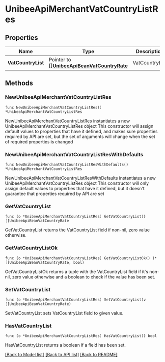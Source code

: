 # UnibeeApiMerchantVatCountryListRes

## Properties

Name | Type | Description | Notes
------------ | ------------- | ------------- | -------------
**VatCountryList** | Pointer to [**[]UnibeeApiBeanVatCountryRate**](UnibeeApiBeanVatCountryRate.md) | VatCountryList | [optional] 

## Methods

### NewUnibeeApiMerchantVatCountryListRes

`func NewUnibeeApiMerchantVatCountryListRes() *UnibeeApiMerchantVatCountryListRes`

NewUnibeeApiMerchantVatCountryListRes instantiates a new UnibeeApiMerchantVatCountryListRes object
This constructor will assign default values to properties that have it defined,
and makes sure properties required by API are set, but the set of arguments
will change when the set of required properties is changed

### NewUnibeeApiMerchantVatCountryListResWithDefaults

`func NewUnibeeApiMerchantVatCountryListResWithDefaults() *UnibeeApiMerchantVatCountryListRes`

NewUnibeeApiMerchantVatCountryListResWithDefaults instantiates a new UnibeeApiMerchantVatCountryListRes object
This constructor will only assign default values to properties that have it defined,
but it doesn't guarantee that properties required by API are set

### GetVatCountryList

`func (o *UnibeeApiMerchantVatCountryListRes) GetVatCountryList() []UnibeeApiBeanVatCountryRate`

GetVatCountryList returns the VatCountryList field if non-nil, zero value otherwise.

### GetVatCountryListOk

`func (o *UnibeeApiMerchantVatCountryListRes) GetVatCountryListOk() (*[]UnibeeApiBeanVatCountryRate, bool)`

GetVatCountryListOk returns a tuple with the VatCountryList field if it's non-nil, zero value otherwise
and a boolean to check if the value has been set.

### SetVatCountryList

`func (o *UnibeeApiMerchantVatCountryListRes) SetVatCountryList(v []UnibeeApiBeanVatCountryRate)`

SetVatCountryList sets VatCountryList field to given value.

### HasVatCountryList

`func (o *UnibeeApiMerchantVatCountryListRes) HasVatCountryList() bool`

HasVatCountryList returns a boolean if a field has been set.


[[Back to Model list]](../README.md#documentation-for-models) [[Back to API list]](../README.md#documentation-for-api-endpoints) [[Back to README]](../README.md)


